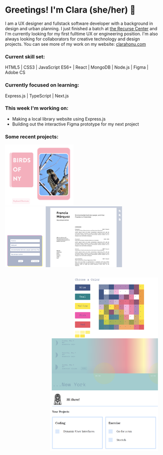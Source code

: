 # Greetings! I'm Clara (she/her) 🌱 

I am a UX designer and fullstack software developer with a background in design and urban planning. I just finished a batch at [the Recurse Center](https://www.recurse.com/about) and I'm currently looking for my first fulltime UX or engineering position. I'm also always looking for collaborators for creative technology and design projects. You can see more of my work on my website: <a href ="https://clarahonu.com">clarahonu.com</a>

### Current skill set:
HTML5 | CSS3 | JavaScript ES6+ | React | MongoDB | Node.js | Figma | Adobe CS

### Currently focused on learning:
Express.js | TypeScript | Next.js

### This week I'm working on:
- Making a local library website using Express.js
- Building out the interactive Figma prototype for my next project 

### Some recent projects:
<a href="https://github.com/xewar/memoryCard">
<img src="https://github.com/xewar/projectThumbnails/blob/78a671e8a9e1d9f81eadb9d65aa2c61897d97d00/birdsOfNY2.png" height="200" alt="Birds of NY"></a>
<a href="https://github.com/xewar/cv-builder">
<img src="https://github.com/xewar/projectThumbnails/blob/7748307293ac9c726d2cdf4a89ba3f5cc829b40b/cvBuilder2.png" height="200" alt="CV Builder"></a>
  <br></br>
  
  <a href="https://github.com/xewar/etch-a-sketch/"><img align="right" src="https://github.com/xewar/projectThumbnails/blob/eac75ed24fa52f136b1d08ab36099e5fe7bbb612/etchASketch.png" height="200"></a><a href="https://github.com/xewar/weatherApp">  <img align="right" alt="Weather App" src="https://github.com/xewar/weatherApp/blob/623bbc1633a844fbcaa61767a4629da7046055f0/src/projectThumbnail.png" width="350"></a>
<br></br>

<a href="https://github.com/xewar/to-do-list/">
<img align="right" src="https://github.com/xewar/projectThumbnails/blob/56f419dd9d1148b3ac97cc690b6df82e6c90136e/todoList.png" height="200"></a>

